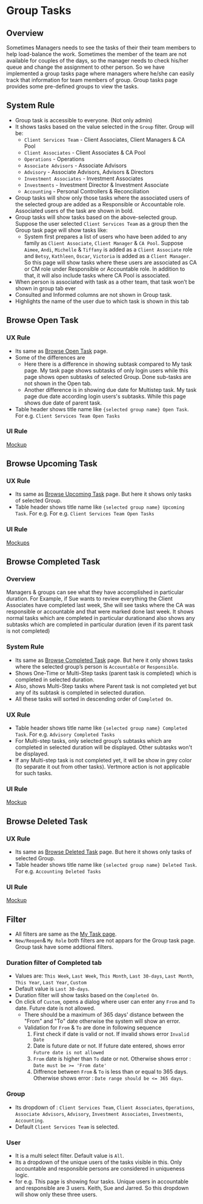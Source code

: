 # Group Tasks

## Overview

Sometimes Managers needs to see the tasks of their their team members to help load-balance the work. Sometimes the member of the team are not available for couples of the days, so the manager needs to check his/her queue and change the assignment to other person. So we have implemented a group tasks page where managers where he/she can easily track that information for team members of group. Group tasks page provides some pre-defined groups to view the tasks.


## System Rule
- Group task is accessible to everyone. (Not only admin)
- It shows tasks based on the value selected in the `Group` filter. Group will be: 
    - `Client Services Team` - Client Associates, Client Managers & CA Pool
    - `Client Associates` -  Client Associates & CA Pool
    - `Operations` - Operations
    - `Associate Advisors` - Associate Advisors
    - `Advisory` - Associate Advisors, Advisors & Directors
    - `Investment Associates` - Investment Associates
    - `Investments` - Investment Director & Investment Associate
    - `Accounting` - Personal Controllers & Reconciliation
- Group tasks will show only those tasks where the associated users of the selected group are added as a Responsible or Accountable role. Associated users of the task are shown in bold.
- Group tasks will show tasks based on the above-selected group. Suppose the user selected `Client Services Team` as a group then the Group task page will show tasks like:
    - System first prepares a list of users who have been added to any family as `Client Associate`, `Client Manager` & `CA Pool`. Suppose `Aimee`, `Andi`, `Michelle` & `Tiffany` is added as a `Client Associate` role and `Betsy`, `Kathleen`, `Oscar`, `Victoria` is added as a `Client Manager`.  So this page will show tasks where these users are associated as CA or CM role under Responsible or Accountable role. In addition to that, it will also include tasks where CA Pool is associated. 
- When person is associated with task as a other team, that task won’t be shown in group tab ever 
- Consulted and Informed columns are not shown in Group task.
- Highlights the name of the user due to which task is shown in this tab


## Browse Open Task

### UX Rule
- Its same as [Browse Open Task](./browse-my-tasks.md#browse-open-tasks) page. 
- Some of the differences are 
    - Here there is a difference in showing subtask compared to My task page. My task page shows subtasks of only login users while this page shows open subtasks of selected Group. Done sub-tasks are not shown in the Open tab.
    - Another difference is in showing due date for Multistep task. My task page due date according login users's subtasks. While this page shows due date of parent task. 
- Table header shows title name like `{selected group name} Open Task`. For e.g. `Client Services Team Open Tasks`

### UI Rule
[Mockup](https://drive.google.com/file/d/1KEx4p-LGDwsPZfZhCGwewrJBBKOngouM/view?usp=sharing)


## Browse Upcoming Task

### UX Rule
- Its same as [Browse Upcoming Task](./browse-my-tasks.md#browse-upcoming-task) page. But here it shows only tasks of selected Group.
- Table header shows title name like `{selected group name} Upcoming Task`. For e.g. For e.g. `Client Services Team Open Tasks`


### UI Rule

[Mockups](https://drive.google.com/file/d/1TkgEXNifpHtCB67AApyEcnuSvUHAZyBM/view?usp=sharing)


## Browse Completed Task

### Overview
Managers & groups can see what they have accomplished in particular duration. For Example, if Sue wants to review everything the Client Associates have completed last week, She will see tasks where the CA was responsible or accountable and that were marked done last week. It shows normal tasks which are completed in particular durationand also shows any subtasks which are completed in particular duration (even if its parent task is not completed)

### System Rule
- Its same as [Browse Completed Task](./browse-my-tasks.md#browse-completed-tasks) page. But here it only shows tasks where the selected group’s person is `Accountable` or `Responsible`.
- Shows One-Time or Multi-Step tasks (parent task is completed) which is completed in selected duration.
- Also, shows Multi-Step tasks where Parent task is not completed yet but any of its subtask is completed in selected duration.
- All these tasks will sorted in descending order of `Completed On`.

### UX Rule
- Table header shows title name like `{selected group name} Completed Task`. For e.g. `Advisory Completed Tasks`
- For Multi-step tasks, only selected group’s subtasks which are completed in selected duration will be displayed. Other subtasks won't be displayed.
- If any Multi-step task is not completed yet, it will be show in grey color (to separate it out from other tasks). Vertmore action is not applicable for such tasks.


### UI Rule
[Mockup](https://drive.google.com/file/d/1EHb4uLCpHXCrSLlw79MiqDaUXaOnNOmK/view?usp=sharing)


## Browse Deleted Task

### UX Rule
- Its same as [Browse Deleted Task](./browse-my-tasks.md#browse-deleted-task) page. But here it shows only tasks of selected Group.
- Table header shows title name like `{selected group name} Deleted Task`. For e.g. `Accounting Deleted Tasks`

### UI Rule
[Mockup](https://drive.google.com/file/d/1Z6Cpwmi-3WrY68Vis_6eDQF1osRF_pvq/view?usp=sharing)


## Filter

- All filters are same as the [My Task page](./browse-my-tasks.md#filter). 
- `New/Reopen`& `My Role` both filters are not appars for the Group task page. Group task have some addtional filters.

### Duration filter of Completed tab
- Values are: `This Week`, `Last Week`, `This Month`, `Last 30-days`, `Last Month`, `This Year`, `Last Year`, `Custom`
- Default value is `Last 30-days`. 
- Duration filter will show tasks based on the `Completed On`. 
- On click of `Custom`, opens a dialog where user can enter any `From` and `To` date. Future date is not allowed.
    - There should be a maximum of 365 days' distance between the "From" and "To" date otherwise the system will show an error.
    - Validation for `From` & `To` are done in following sequence
      1. First check if date is valid or not. If invalid shows error `Invalid Date` 
      2. Date is future date or not. If future date entered, shows error `Future date is not allowed` 
      3. `From` date is higher than `To` date or not. Otherwise shows error : `Date must be >= 'From date'`
      4. Diffrence between `From` & `To` is less than or equal to 365 days. Otherwise shows error : `Date range should be <= 365 days`.

### Group
- Its dropdown of : `Client Services Team`, `Client Associates`, `Operations`, `Associate Advisors`, `Advisory`, `Investment Associates`, `Investments`, `Accounting`. 
- Default `Client Services Team` is selected.

### User
- It is a multi select filter. Default value is `All`.
- Its a dropdown of the unique users of the tasks visible in this. Only accountable and responsible persons are considered in uniqueness logic.
- for e.g. This page is showing four tasks. Unique users in accountable and responsible are 3 users. Keith, Sue and Jarred. So this dropdown will show only these three users. 
